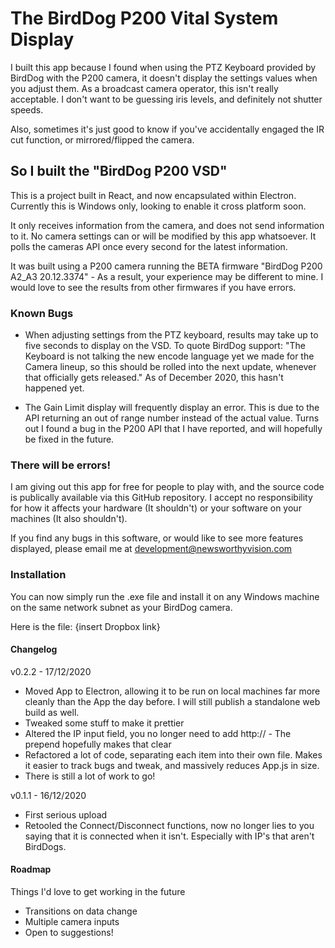# The BirdDog P200 Vital System Display

I built this app because I found when using the PTZ Keyboard provided by BirdDog with the P200 camera, it doesn't display the settings values when you adjust them. As a broadcast camera operator, this isn't really acceptable. I don't want to be guessing iris levels, and definitely not shutter speeds.

Also, sometimes it's just good to know if you've accidentally engaged the IR cut function, or mirrored/flipped the camera.

## So I built the "BirdDog P200 VSD"

This is a project built in React, and now encapsulated within Electron. Currently this is Windows only, looking to enable it cross platform soon.

It only receives information from the camera, and does not send information to it. No camera settings can or will be modified by this app whatsoever. It polls the cameras API once every second for the latest information.

It was built using a P200 camera running the BETA firmware "BirdDog P200 A2_A3 20.12.3374" - As a result, your experience may be different to mine. I would love to see the results from other firmwares if you have errors.

### Known Bugs

- When adjusting settings from the PTZ keyboard, results may take up to five seconds to display on the VSD. To quote BirdDog support: "The Keyboard is not talking the new encode language yet we made for the Camera lineup, so this should be rolled into the next update, whenever that officially gets released." As of December 2020, this hasn't happened yet.

- The Gain Limit display will frequently display an error. This is due to the API returning an out of range number instead of the actual value. Turns out I found a bug in the P200 API that I have reported, and will hopefully be fixed in the future.

### There will be errors!

I am giving out this app for free for people to play with, and the source code is publically available via this GitHub repository. I accept no responsibility for how it affects your hardware (It shouldn't) or your software on your machines (It also shouldn't).

If you find any bugs in this software, or would like to see more features displayed, please email me at development@newsworthyvision.com

### Installation

You can now simply run the .exe file and install it on any Windows machine on the same network subnet as your BirdDog camera. 

Here is the file: {insert Dropbox link}

#### Changelog

v0.2.2 - 17/12/2020
- Moved App to Electron, allowing it to be run on local machines far more cleanly than the App the day before. I will still publish a standalone web build as well.
- Tweaked some stuff to make it prettier
- Altered the IP input field, you no longer need to add http:// - The prepend hopefully makes that clear
- Refactored a lot of code, separating each item into their own file. Makes it easier to track bugs and tweak, and massively reduces App.js in size.
- There is still a lot of work to go!

v0.1.1 - 16/12/2020
- First serious upload
- Retooled the Connect/Disconnect functions, now no longer lies to you saying that it is connected when it isn't. Especially with IP's that aren't BirdDogs.

#### Roadmap

Things I'd love to get working in the future
- Transitions on data change
- Multiple camera inputs
- Open to suggestions!
